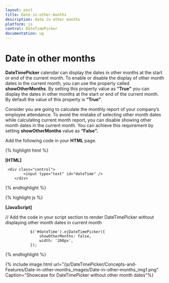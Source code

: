 ```yaml
---
layout: post
title: Date-in-other-months
description: date in other months
platform: js
control: DateTimePicker
documentation: ug
---
```


# Date in other months

**DateTimePicker** calendar can display the dates in other months at the start or end of the current month. To enable or disable the display of other month dates in the current month, you can use the property called **showOtherMonths**. By setting this property value as **“True”** you can display the dates in other months at the start or end of the current month. By default the value of this property is **“True”**. 

Consider you are going to calculate the monthly report of your company’s employee attendance. To avoid the mistake of selecting other month dates while calculating current month report, you can disable showing other month dates in the current month. You can achieve this requirement by setting **showOtherMonths** value as **“False”.**

Add the following code in your **HTML** page.


{% highlight html %}

  **[HTML]**
  
  	 <div class="control">
	        <input type="text" id="dateTime" />
	    </div>


  {% endhighlight %}


  {% highlight js %}

  **[JavaScript]**
  
  //  Add the code in your script section to render DateTimePicker without displaying other month dates in current month

	           $('#dateTime').ejDateTimePicker({
	               showOtherMonths: false,
	               width: '200px',
	           });


  {% endhighlight %}
  
{% include image.html url="/js/DateTimePicker/Concepts-and-Features/Date-in-other-months_images/Date-in-other-months_img1.png" Caption="Showcase for DateTimePicker without other month dates"%}

